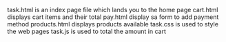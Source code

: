 task.html is an index page file which lands you to the home page
cart.html displays cart items and their total
pay.html display sa form to add payment method
products.html displays products available
task.css is used to style the web pages
task.js is used to total the amount in cart
